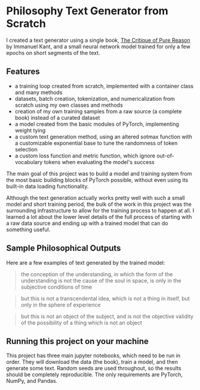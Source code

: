 # Philosophy Text Generator from Scratch

I created a text generator using a single book, [The Critique of Pure Reason](https://www.gutenberg.org/ebooks/4280) by Immanuel Kant, and a small neural network model trained for only a few epochs on short segments of the text. 

## Features
- a training loop created from scratch, implemented with a container class and many methods
- datasets, batch creation, tokenization, and numericalization from scratch using my own classes and methods
- creation of my own training samples from a raw source (a complete book) instead of a curated dataset
- a model created from the basic modules of PyTorch, implementing weight tying
- a custom text generation method, using an altered sotmax function with a customizable exponential base to tune the randomness of token selection
- a custom loss function and metric function, which ignore out-of-vocabulary tokens when evaluating the model's success

The main goal of this project was to build a model and training system from the most basic building blocks of PyTorch possible, without even using its built-in data loading functionality. 

Although the text generation actually works pretty well with such a small model and short training period, the bulk of the work in this project was the surrounding infrastructure to allow for the training process to happen at all. I learned a lot about the lower level details of the full process of starting with a raw data source and ending up with a trained model that can do something useful.

## Sample Philosophical Outputs

Here are a few examples of text generated by the trained model:

> the conception of the understanding, in which the form of the understanding is not the cause of the soul in space, is only in the subjective conditions of time

> but this is not a transcendental idea, which is not a thing in itself, but only in the sphere of experience

> but this is not an object of the subject, and is not the objective validity of the possibility of a thing which is not an object

## Running this project on your machine

This project has three main jupyter notebooks, which need to be run in order. They will download the data (the book), train a model, and then generate some text. Random seeds are used throughout, so the results should be completely reproducible. The only requirements are PyTorch, NumPy, and Pandas.
